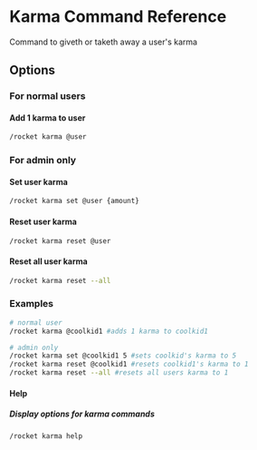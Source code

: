 # Karma Command Reference

Command to giveth or taketh away a user's karma

## Options

### For normal users

#### Add 1 karma to user

```sh
/rocket karma @user
```

### For admin only

#### Set user karma

```sh
/rocket karma set @user {amount}
```

#### Reset user karma

```sh
/rocket karma reset @user
```

#### Reset all user karma

```sh
/rocket karma reset --all
```

### Examples

```sh
# normal user
/rocket karma @coolkid1 #adds 1 karma to coolkid1

# admin only
/rocket karma set @coolkid1 5 #sets coolkid's karma to 5
/rocket karma reset @coolkid1 #resets coolkid1's karma to 1
/rocket karma reset --all #resets all users karma to 1
```

#### Help

##### Display options for karma commands

```sh
/rocket karma help
```

